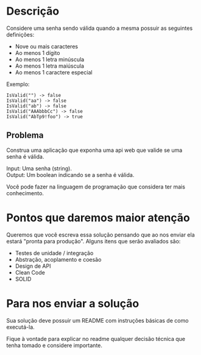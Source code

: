 # Descrição
Considere uma senha sendo válida quando a mesma possuir as seguintes definições:
- Nove ou mais caracteres
- Ao menos 1 dígito
- Ao menos 1 letra minúscula
- Ao menos 1 letra maiúscula
- Ao menos 1 caractere especial

Exemplo:  
```
IsValid("") -> false  
IsValid("aa") -> false  
IsValid("ab") -> false  
IsValid("AAAbbbCc") -> false  
IsValid("AbTp9!foo") -> true  
```

## Problema
Construa uma aplicação que exponha uma api web que valide se uma senha é válida.

Input: Uma senha (string).  
Output: Um boolean indicando se a senha é válida.

Você pode fazer na linguagem de programação que considera ter mais conhecimento.

# Pontos que daremos maior atenção
Queremos que você escreva essa solução pensando que ao nos enviar ela estará "pronta para produção". Alguns itens que serão avaliados são:

- Testes de unidade / integração
- Abstração, acoplamento e coesão
- Design de API
- Clean Code
- SOLID

# Para nos enviar a solução
Sua solução deve possuir um README com instruções básicas de como executá-la.

Fique à vontade para explicar no readme qualquer decisão técnica que tenha tomado e considere importante.

